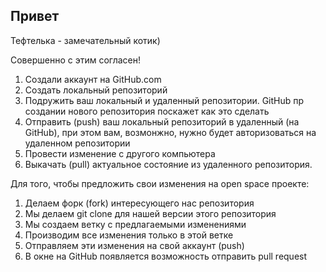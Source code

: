## Привет 

Тефтелька - замечательный котик) 

Совершенно с этим согласен!

1. Создали аккаунт на GitHub.com
2. Создать локальный репозиторий
3. Подружить ваш локальный и удаленный репозитории. GitHub пр создании нового репозитория поскажет как это сделать
4. Отправить (push) ваш локальный репозиторий в удаленный (на GitHub), при этом вам, возмонжно, нужно будет авторизоваться на удаленном репозитории
5. Провести изменение с другого компьютера
6. Выкачать (pull) актуальное состояние из удаленного репозитория.

Для того, чтобы предложить свои изменения на open space проекте:
1. Делаем форк (fork) интересующего нас репозитория
2. Мы делаем git clone для нашей версии этого репозитория
3. Мы создаем ветку с предлагаемыми изменениями
4. Производим все изменения только в этой ветке
5. Отправляем эти изменения на свой аккаунт (push) 
6. В окне на GitHub появляется возможность отправить pull request